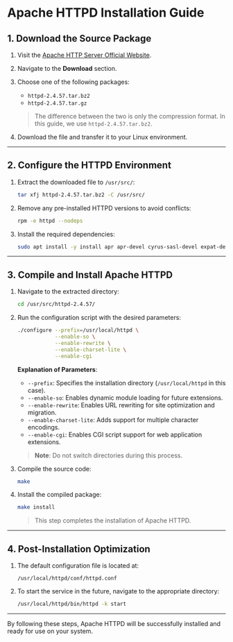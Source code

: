 # Apache HTTPD Installation Guide

## 1. Download the Source Package
1. Visit the [Apache HTTP Server Official Website](https://httpd.apache.org/).
2. Navigate to the **Download** section.
3. Choose one of the following packages:
   - `httpd-2.4.57.tar.bz2`
   - `httpd-2.4.57.tar.gz`

   > The difference between the two is only the compression format. In this guide, we use `httpd-2.4.57.tar.bz2`.

4. Download the file and transfer it to your Linux environment.

---

## 2. Configure the HTTPD Environment

1. Extract the downloaded file to `/usr/src/`:
   ```bash
   tar xfj httpd-2.4.57.tar.bz2 -C /usr/src/
   ```

2. Remove any pre-installed HTTPD versions to avoid conflicts:
   ```bash
   rpm -e httpd --nodeps
   ```

3. Install the required dependencies:
   ```bash
   sudo apt install -y install apr apr-devel cyrus-sasl-devel expat-devel libdb-devel openldap-devel apr-util-devel apr-util pcre-devel pcre gcc make
   ```

---

## 3. Compile and Install Apache HTTPD

1. Navigate to the extracted directory:
   ```bash
   cd /usr/src/httpd-2.4.57/
   ```

2. Run the configuration script with the desired parameters:
   ```bash
   ./configure --prefix=/usr/local/httpd \
               --enable-so \
               --enable-rewrite \
               --enable-charset-lite \
               --enable-cgi
   ```

   **Explanation of Parameters**:
   - `--prefix`: Specifies the installation directory (`/usr/local/httpd` in this case).
   - `--enable-so`: Enables dynamic module loading for future extensions.
   - `--enable-rewrite`: Enables URL rewriting for site optimization and migration.
   - `--enable-charset-lite`: Adds support for multiple character encodings.
   - `--enable-cgi`: Enables CGI script support for web application extensions.

   > **Note**: Do not switch directories during this process.

3. Compile the source code:
   ```bash
   make
   ```

4. Install the compiled package:
   ```bash
   make install
   ```

   > This step completes the installation of Apache HTTPD.

---

## 4. Post-Installation Optimization

1. The default configuration file is located at:
   ```plaintext
   /usr/local/httpd/conf/httpd.conf
   ```

2. To start the service in the future, navigate to the appropriate directory:
   ```bash
   /usr/local/httpd/bin/httpd -k start
   ```

---

By following these steps, Apache HTTPD will be successfully installed and ready for use on your system.

